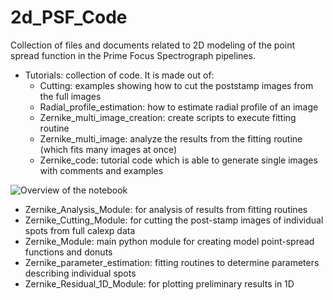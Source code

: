 # 2d_PSF_Code

Collection of files and documents related to 2D modeling of the point spread function in the Prime Focus Spectrograph pipelines.

- Tutorials: collection of code. It is made out of:
	- Cutting: examples showing how to cut the poststamp images from the full images
	- Radial_profile_estimation: how to estimate radial profile of an image
	- Zernike_multi_image_creation: create scripts to execute fitting routine 
	- Zernike_multi_image: analyze the results from the fitting routine (which fits many images at once)
	- Zernike_code: tutorial code which is able to generate single images with comments and examples

![Overview of the notebook](https://www.dropbox.com/s/53yqdv41yoomi2i/Screen%20Shot%202022-06-01%20at%207.38.34%20PM.png?raw=1)

- Zernike_Analysis_Module: for analysis of results from fitting routines
- Zernike_Cutting_Module: for cutting the post-stamp images of individual spots from full calexp data
- Zernike_Module: main python module for creating model point-spread functions and donuts
- Zernike_parameter_estimation: fitting routines to determine parameters describing individual spots
- Zernike_Residual_1D_Module: for plotting preliminary results in 1D